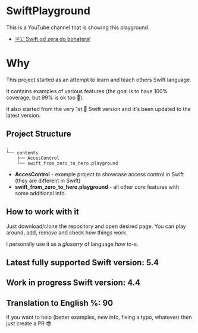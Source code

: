 # SwiftPlayground

This is a YouTube channel that is showing this playground. 

* [🇵🇱 Swift od zera do bohatera!](https://www.youtube.com/playlist?list=PLk_5PV9LrXp-5ImtHWeIsabWhBELxYNsu)

# Why

This project started as an attempt to learn and teach others Swift language. 

It contains examples of various features (the goal is to have 100% coverage, but 99% is ok too 🤪). 

It also started from the very 1st 🥇 Swift version and it's been updated to the latest version.

## Project Structure

```
.
└── contents
    ├── AccesControl 
    └── swift_from_zero_to_hero.playground
```

* **AccesControl** - example project to showcase access control in Swift (they are different in Swift)
* **swift_from_zero_to_hero.playground** - all other *core* features with some additional info.

## How to work with it

Just download/clone the repository and open desired page. You can play around, add, remove and check how things work. 

I personally use it as a *glosarry* of language *how to*-s.

## Latest fully supported Swift version: **5.4**

## Work in progress Swift version: **4.4**

## Translation to English %: 90

If you want to help (better examples, new info, fixing a typo, whatever) then just create a PR 😎
